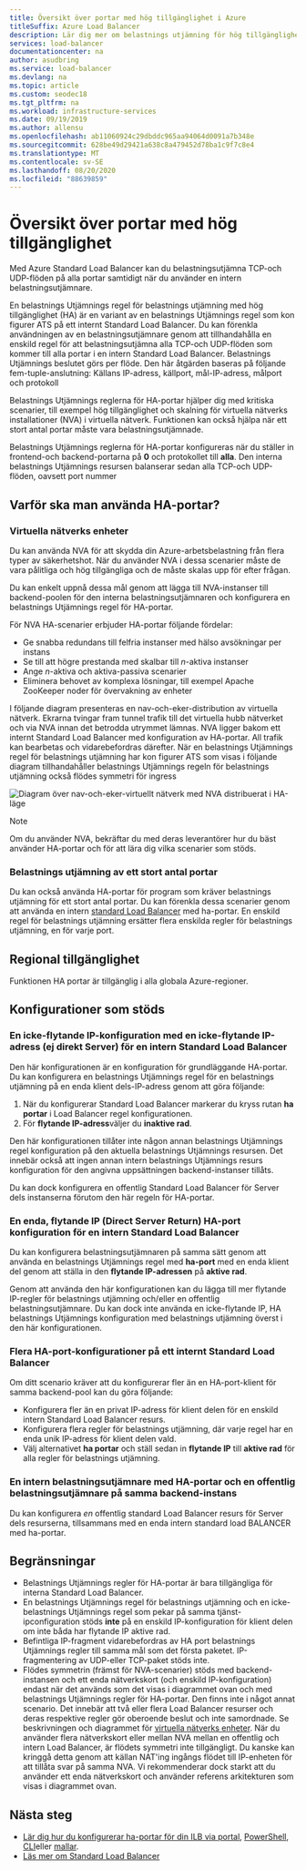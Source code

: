 ```yaml
---
title: Översikt över portar med hög tillgänglighet i Azure
titleSuffix: Azure Load Balancer
description: Lär dig mer om belastnings utjämning för hög tillgänglighets portar på en intern belastningsutjämnare.
services: load-balancer
documentationcenter: na
author: asudbring
ms.service: load-balancer
ms.devlang: na
ms.topic: article
ms.custom: seodec18
ms.tgt_pltfrm: na
ms.workload: infrastructure-services
ms.date: 09/19/2019
ms.author: allensu
ms.openlocfilehash: ab11060924c29dbddc965aa94064d0091a7b348e
ms.sourcegitcommit: 628be49d29421a638c8a479452d78ba1c9f7c8e4
ms.translationtype: MT
ms.contentlocale: sv-SE
ms.lasthandoff: 08/20/2020
ms.locfileid: "88639859"
---
```

# <a name="high-availability-ports-overview"></a>Översikt över portar med hög tillgänglighet

Med Azure Standard Load Balancer kan du belastningsutjämna TCP-och UDP-flöden på alla portar samtidigt när du använder en intern belastningsutjämnare. 

En belastnings Utjämnings regel för belastnings utjämning med hög tillgänglighet (HA) är en variant av en belastnings Utjämnings regel som kon figurer ATS på ett internt Standard Load Balancer. Du kan förenkla användningen av en belastningsutjämnare genom att tillhandahålla en enskild regel för att belastningsutjämna alla TCP-och UDP-flöden som kommer till alla portar i en intern Standard Load Balancer. Belastnings Utjämnings beslutet görs per flöde. Den här åtgärden baseras på följande fem-tuple-anslutning: Källans IP-adress, källport, mål-IP-adress, målport och protokoll

Belastnings Utjämnings reglerna för HA-portar hjälper dig med kritiska scenarier, till exempel hög tillgänglighet och skalning för virtuella nätverks installationer (NVA) i virtuella nätverk. Funktionen kan också hjälpa när ett stort antal portar måste vara belastningsutjämnade. 

Belastnings Utjämnings reglerna för HA-portar konfigureras när du ställer in frontend-och backend-portarna på **0** och protokollet till **alla**. Den interna belastnings Utjämnings resursen balanserar sedan alla TCP-och UDP-flöden, oavsett port nummer

## <a name="why-use-ha-ports"></a>Varför ska man använda HA-portar?

### <a name="network-virtual-appliances"></a><a name="nva"></a>Virtuella nätverks enheter

Du kan använda NVA för att skydda din Azure-arbetsbelastning från flera typer av säkerhetshot. När du använder NVA i dessa scenarier måste de vara pålitliga och hög tillgängliga och de måste skalas upp för efter frågan.

Du kan enkelt uppnå dessa mål genom att lägga till NVA-instanser till backend-poolen för den interna belastningsutjämnaren och konfigurera en belastnings Utjämnings regel för HA-portar.

För NVA HA-scenarier erbjuder HA-portar följande fördelar:
- Ge snabba redundans till felfria instanser med hälso avsökningar per instans
- Se till att högre prestanda med skalbar till *n*-aktiva instanser
- Ange *n*-aktiva och aktiva-passiva scenarier
- Eliminera behovet av komplexa lösningar, till exempel Apache ZooKeeper noder för övervakning av enheter

I följande diagram presenteras en nav-och-eker-distribution av virtuella nätverk. Ekrarna tvingar fram tunnel trafik till det virtuella hubb nätverket och via NVA innan det betrodda utrymmet lämnas. NVA ligger bakom ett internt Standard Load Balancer med konfiguration av HA-portar. All trafik kan bearbetas och vidarebefordras därefter. När en belastnings Utjämnings regel för belastnings utjämning har kon figurer ATS som visas i följande diagram tillhandahåller belastnings Utjämnings regeln för belastnings utjämning också flödes symmetri för ingress

<a node="diagram"></a>
![Diagram över nav-och-eker-virtuellt nätverk med NVA distribuerat i HA-läge](./media/load-balancer-ha-ports-overview/nvaha.png)

>[!NOTE]
> Om du använder NVA, bekräftar du med deras leverantörer hur du bäst använder HA-portar och för att lära dig vilka scenarier som stöds.

### <a name="load-balancing-large-numbers-of-ports"></a>Belastnings utjämning av ett stort antal portar

Du kan också använda HA-portar för program som kräver belastnings utjämning för ett stort antal portar. Du kan förenkla dessa scenarier genom att använda en intern [standard Load Balancer](load-balancer-standard-overview.md) med ha-portar. En enskild regel för belastnings utjämning ersätter flera enskilda regler för belastnings utjämning, en för varje port.

## <a name="region-availability"></a>Regional tillgänglighet

Funktionen HA portar är tillgänglig i alla globala Azure-regioner.

## <a name="supported-configurations"></a>Konfigurationer som stöds

### <a name="a-single-non-floating-ip-non-direct-server-return-ha-ports-configuration-on-an-internal-standard-load-balancer"></a>En icke-flytande IP-konfiguration med en icke-flytande IP-adress (ej direkt Server) för en intern Standard Load Balancer

Den här konfigurationen är en konfiguration för grundläggande HA-portar. Du kan konfigurera en belastnings Utjämnings regel för en belastnings utjämning på en enda klient dels-IP-adress genom att göra följande:
1. När du konfigurerar Standard Load Balancer markerar du kryss rutan **ha portar** i Load Balancer regel konfigurationen.
2. För **flytande IP-adress**väljer du **inaktive rad**.

Den här konfigurationen tillåter inte någon annan belastnings Utjämnings regel konfiguration på den aktuella belastnings Utjämnings resursen. Det innebär också att ingen annan intern belastnings Utjämnings resurs konfiguration för den angivna uppsättningen backend-instanser tillåts.

Du kan dock konfigurera en offentlig Standard Load Balancer för Server dels instanserna förutom den här regeln för HA-portar.

### <a name="a-single-floating-ip-direct-server-return-ha-ports-configuration-on-an-internal-standard-load-balancer"></a>En enda, flytande IP (Direct Server Return) HA-port konfiguration för en intern Standard Load Balancer

Du kan konfigurera belastningsutjämnaren på samma sätt genom att använda en belastnings Utjämnings regel med **ha-port** med en enda klient del genom att ställa in den **flytande IP-adressen** på **aktive rad**. 

Genom att använda den här konfigurationen kan du lägga till mer flytande IP-regler för belastnings utjämning och/eller en offentlig belastningsutjämnare. Du kan dock inte använda en icke-flytande IP, HA belastnings Utjämnings konfiguration med belastnings utjämning överst i den här konfigurationen.

### <a name="multiple-ha-ports-configurations-on-an-internal-standard-load-balancer"></a>Flera HA-port-konfigurationer på ett internt Standard Load Balancer

Om ditt scenario kräver att du konfigurerar fler än en HA-port-klient för samma backend-pool kan du göra följande: 
- Konfigurera fler än en privat IP-adress för klient delen för en enskild intern Standard Load Balancer resurs.
- Konfigurera flera regler för belastnings utjämning, där varje regel har en enda unik IP-adress för klient delen vald.
- Välj alternativet **ha portar** och ställ sedan in **flytande IP** till **aktive rad** för alla regler för belastnings utjämning.

### <a name="an-internal-load-balancer-with-ha-ports-and-a-public-load-balancer-on-the-same-back-end-instance"></a>En intern belastningsutjämnare med HA-portar och en offentlig belastningsutjämnare på samma backend-instans

Du kan konfigurera *en* offentlig standard Load Balancer resurs för Server dels resurserna, tillsammans med en enda intern standard load BALANCER med ha-portar.

## <a name="limitations"></a>Begränsningar

- Belastnings Utjämnings regler för HA-portar är bara tillgängliga för interna Standard Load Balancer.
- En belastnings Utjämnings regel för belastnings utjämning och en icke-belastnings Utjämnings regel som pekar på samma tjänst-ipconfiguration stöds **inte** på en enskild IP-konfiguration för klient delen om inte båda har flytande IP aktive rad.
- Befintliga IP-fragment vidarebefordras av HA port belastnings Utjämnings regler till samma mål som det första paketet.  IP-fragmentering av UDP-eller TCP-paket stöds inte.
- Flödes symmetrin (främst för NVA-scenarier) stöds med backend-instansen och ett enda nätverkskort (och enskild IP-konfiguration) endast när det används som det visas i diagrammet ovan och med belastnings Utjämnings regler för HA-portar. Den finns inte i något annat scenario. Det innebär att två eller flera Load Balancer resurser och deras respektive regler gör oberoende beslut och inte samordnade. Se beskrivningen och diagrammet för [virtuella nätverks enheter](#nva). När du använder flera nätverkskort eller mellan NVA mellan en offentlig och intern Load Balancer, är flödets symmetri inte tillgängligt.  Du kanske kan kringgå detta genom att källan NAT'ing ingångs flödet till IP-enheten för att tillåta svar på samma NVA.  Vi rekommenderar dock starkt att du använder ett enda nätverkskort och använder referens arkitekturen som visas i diagrammet ovan.


## <a name="next-steps"></a>Nästa steg

- [Lär dig hur du konfigurerar ha-portar för din ILB via portal](tutorial-load-balancer-standard-internal-portal.md#create-a-load-balancer-rule), [PowerShell](load-balancer-get-started-ilb-arm-ps.md#create-the-configuration-rules-probe-and-load-balancer), [CLI](load-balancer-get-started-ilb-arm-cli.md#create-the-load-balancer-rule)eller [mallar](load-balancer-get-started-ilb-arm-template.md).
- [Läs mer om Standard Load Balancer](load-balancer-standard-overview.md)

